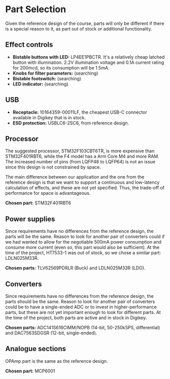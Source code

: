# Part Selection

Given the reference design of the course, parts will only be different if there is a special reason to it, as part out of stock or additional functionality.

## Effect controls

- **Bistable buttons with LED:** LP4EE1PBCTR. It's a relatively cheap latched button with illumination. 2.2V illumination voltage and 0.1A current rating for 200mcd, so its consumption will be 1.5mA. 
- **Knobs for filter parameters:** (searching)
- **Bistable footswitch:** (searching)
- **LED indicator:** (searching)
  
## USB

- **Receptacle:** 10164359-00011LF, the cheapest USB-C connector available in Digikey that is in stock.
- **ESD protection:** USBLC6-2SC6, from reference design.

## Processor

The suggested processor, STM32F103CBT6TR, is more expensive than STM32F401RBT6, while the F4 model has a Arm Core M4
and more RAM. The increased number of pins (from LQFP48 to LQFP64) is not an issue since this design is not constrained by space.

The main difference between our application and the one from the reference design is that we want to support a continuous and low-latency calculation of effects, and these are not yet specified. Thus, the trade-off of performance for space is advantageous. 

**Chosen part:** STM32F401RBT6

## Power supplies

Since requirements have no differences from the reference design, the parts will be the same. Reason to look for another pair of converters could if we had wanted to allow for the negotiable 500mA power consumption and consume more current (even so, this part would also be sufficient). At the time of the project, HT7533-1 was out of stock, so we chose a similar part: LDLN025M33R.

**Chosen parts:** TLV62569PDRLR (Buck) and LDLN025M33R (LDO).


## Converters

Since requirements have no differences from the reference design, the parts should be the same. Reason to look for another pair of converters could be to have a single-ended ADC or to invest in higher-performance parts, but these are not yet important enough to look for different parts. At the time of the project, both parts are active and in stock in Digikey.

**Chosen parts:** ADC141S616CIMM/NOPB (14-bit, 50-250kSPS, differential) and DAC7563SDGSR (12-bit, single-ended).

## Analogue sections

OPAmp part is the same as the reference design.

**Chosen part:** MCP6001